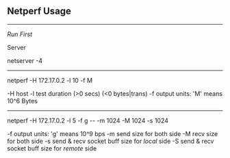 ## Netperf Usage
---
*Run First*

Server

netserver -4

---

netperf -H 172.17.0.2 -l 10 -f M

-H host
-l test duration (>0 secs) (<0 bytes|trans)
-f output units: 'M' means 10^6 Bytes

---

netperf -H 172.17.0.2 -l 5 -f g -- -m 1024 -M 1024 -s 1024

-f output units: 'g' means 10^9 bps
-m send size for both side
-M recv size for both side
-s send & recv socket buff size for *local* side
-S send & recv socket buff size for *remote* side
